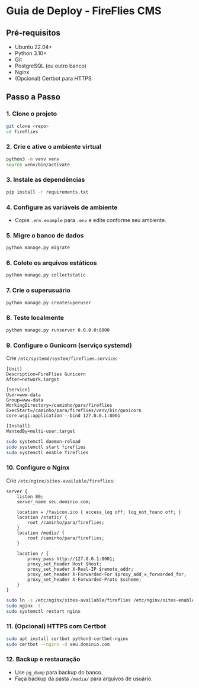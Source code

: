 # Guia de Deploy - FireFlies CMS

## Pré-requisitos
- Ubuntu 22.04+
- Python 3.10+
- Git
- PostgreSQL (ou outro banco)
- Nginx
- (Opcional) Certbot para HTTPS

## Passo a Passo

### 1. Clone o projeto
```bash
git clone <repo>
cd fireflies
```

### 2. Crie e ative o ambiente virtual
```bash
python3 -m venv venv
source venv/bin/activate
```

### 3. Instale as dependências
```bash
pip install -r requirements.txt
```

### 4. Configure as variáveis de ambiente
- Copie `.env.example` para `.env` e edite conforme seu ambiente.

### 5. Migre o banco de dados
```bash
python manage.py migrate
```

### 6. Colete os arquivos estáticos
```bash
python manage.py collectstatic
```

### 7. Crie o superusuário
```bash
python manage.py createsuperuser
```

### 8. Teste localmente
```bash
python manage.py runserver 0.0.0.0:8000
```

### 9. Configure o Gunicorn (serviço systemd)
Crie `/etc/systemd/system/fireflies.service`:
```
[Unit]
Description=FireFlies Gunicorn
After=network.target

[Service]
User=www-data
Group=www-data
WorkingDirectory=/caminho/para/fireflies
ExecStart=/caminho/para/fireflies/venv/bin/gunicorn core.wsgi:application --bind 127.0.0.1:8001

[Install]
WantedBy=multi-user.target
```
```bash
sudo systemctl daemon-reload
sudo systemctl start fireflies
sudo systemctl enable fireflies
```

### 10. Configure o Nginx
Crie `/etc/nginx/sites-available/fireflies`:
```
server {
    listen 80;
    server_name seu.dominio.com;

    location = /favicon.ico { access_log off; log_not_found off; }
    location /static/ {
        root /caminho/para/fireflies;
    }
    location /media/ {
        root /caminho/para/fireflies;
    }

    location / {
        proxy_pass http://127.0.0.1:8001;
        proxy_set_header Host $host;
        proxy_set_header X-Real-IP $remote_addr;
        proxy_set_header X-Forwarded-For $proxy_add_x_forwarded_for;
        proxy_set_header X-Forwarded-Proto $scheme;
    }
}
```
```bash
sudo ln -s /etc/nginx/sites-available/fireflies /etc/nginx/sites-enabled/
sudo nginx -t
sudo systemctl restart nginx
```

### 11. (Opcional) HTTPS com Certbot
```bash
sudo apt install certbot python3-certbot-nginx
sudo certbot --nginx -d seu.dominio.com
```

### 12. Backup e restauração
- Use `pg_dump` para backup do banco.
- Faça backup da pasta `/media/` para arquivos de usuário. 